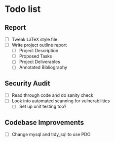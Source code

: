 # Todo list

## Report
- [ ] Tweak LaTeX style file
- [ ] Write project outline report
  - [ ] Project Description
  - [ ] Proposed Tasks
  - [ ] Project Deliverables
  - [ ] Annotated Bibliography

## Security Audit
- [ ] Read through code and do sanity check
- [ ] Look into automated scanning for vulnerabilities
  - [ ] Set up unit testing too?

## Codebase Improvements
- [ ] Change mysql and tidy_sql to use PDO
